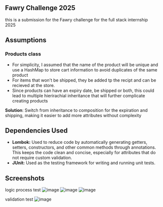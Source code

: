## Fawry Challenge 2025
this is a submission for the Fawry challenge for the full stack internship 2025

## Assumptions
### Products class

- For simplicity, I assumed that the name of the product will be unique and use a HashMap to store cart information to avoid duplicates of the same product
- For items that won't be shipped, they be added tp the recipt and can be recieved at the store.
- Since products can have an expiry date, be shipped or both, this could lead to multiple hierirachial inheritance that will further complicate creating products

**Solution**: Switch from inheritance to composition for the expiration and shipping, making it easier to add more attributes without complexity

## Dependencies Used
- **Lombok:** Used to reduce code by automatically generating getters, setters, constructors, and other common methods through annotations. This keeps the code clean and concise, especially for attributes that do not require custom validation.
- **JUnit:** Used as the testing framework for writing and running unit tests.

## Screenshots
logic process test
![image](https://github.com/user-attachments/assets/ca7302ee-30a3-4fdf-96ff-4a858eddd869)
![image](https://github.com/user-attachments/assets/3a328ded-aa61-4ccd-8b03-d4375ddda700)
![image](https://github.com/user-attachments/assets/8c82159c-a558-4b37-8fa7-bf4de502303b)

validation test 
![image](https://github.com/user-attachments/assets/fb84c342-59c9-4034-afae-dbf2d2041998)
